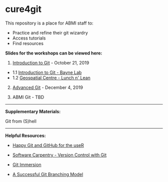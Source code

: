 # cure4git

This repository is a place for ABMI staff to:

+ Practice and refine their git wizardry
+ Access tutorials
+ Find resources

**Slides for the workshops can be viewed here:**

1. [Introduction to Git](https://ABbiodiversity.github.io/cure4git/cure4git-intro.html) - October 21, 2019

  + 1.1 [Introduction to Git - Bayne Lab](https://ABbiodiversity.github.io/cure4git/cure4git-Intro-BayneLab.html)
  + 1.2 [Geospatial Centre - Lunch n' Lean](https://ABbiodiversity.github.io/cure4git/cure4git-Intro-GC.html)

2. [Advanced Git](https://ABbiodiversity.github.io/cure4git/cure4git-AdvGit.html) - December 4, 2019

3. ABMI Git - TBD

---

**Supplementary Materials:**

Git from (S)hell

---

**Helpful Resources:**

- [Happy Git and GitHub for the useR](https://happygitwithr.com/)

- [Software Carpentry - Version Control with Git](https://swcarpentry.github.io/git-novice/)

- [Git Immersion](http://gitimmersion.com/index.html)

- [A Successful Git Branching Model](https://nvie.com/posts/a-successful-git-branching-model/)
